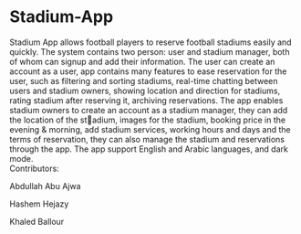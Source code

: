 # Stadium-App
Stadium App allows football players to reserve football stadiums easily and quickly. The system contains two person: user and stadium manager, both of whom can signup and add their information.  The user can create an account as a user, app contains many features to ease reservation for the user, such as filtering and sorting stadiums, real-time chatting between users and stadium owners, showing location and direction for stadiums, rating stadium after reserving it, archiving reservations.  The app enables stadium owners to create an account as a stadium manager, they can add the location of the stٍadium, images for the stadium, booking price in the evening &amp; morning, add stadium services, working hours and days and the terms of reservation, they can also manage the stadium and reservations through the app.  The app support English and Arabic languages, and dark mode.  
Contributors: 

Abdullah Abu Ajwa 

Hashem Hejazy  

Khaled Ballour
